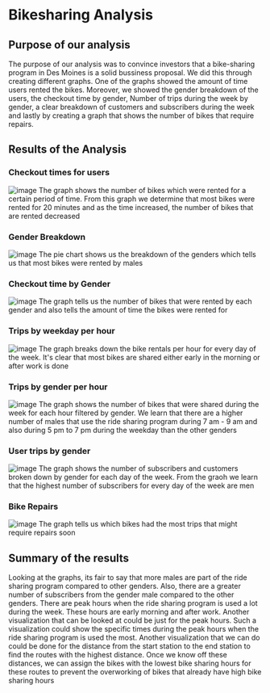 # Bikesharing Analysis
## Purpose of our analysis
The purpose of our analysis was to convince investors that a bike-sharing program in Des Moines is a solid bussiness proposal. We did this through creating different graphs. One of the graphs showed the amount of time users rented the bikes. Moreover, we showed the gender breakdown of the users, the checkout time by gender, Number of trips during the week by gender, a clear breakdown of customers and subscribers during the week and lastly by creating a graph that shows the number of bikes that require repairs.
## Results of the Analysis
### Checkout times for users
![image](https://user-images.githubusercontent.com/76402559/113626217-de2c3300-962f-11eb-8f3d-9fc3012c7b1f.png)
The graph shows the number of bikes which were rented for a certain period of time. From this graph we determine that most bikes were rented for 20 minutes and as the time increased, the number of bikes that are rented decreased
### Gender Breakdown
![image](https://user-images.githubusercontent.com/76402559/113626265-eedca900-962f-11eb-9fc2-f92d4847fcc9.png)
The pie chart shows us the breakdown of the genders which tells us that most bikes were rented by males
### Checkout time by Gender
![image](https://user-images.githubusercontent.com/76402559/113626313-00be4c00-9630-11eb-97a6-0daefc3cf8b3.png)
The graph tells us the number of bikes that were rented by each gender and also tells the amount of time the bikes were rented for
### Trips by weekday per hour
![image](https://user-images.githubusercontent.com/76402559/113626353-0e73d180-9630-11eb-95f8-8ddb525f846a.png)
The graph breaks down the bike rentals per hour for every day of the week. It's clear that most bikes are shared either early in the morning or after work is done
### Trips by gender per hour
![image](https://user-images.githubusercontent.com/76402559/113626417-277c8280-9630-11eb-9da5-e697e5bfe792.png)
The graph shows the number of bikes that were shared during the week for each hour filtered by gender. We learn that there are a higher number of males that use the ride sharing program during 7 am - 9 am and also during 5 pm to 7 pm during the weekday than the other genders
### User trips by gender
![image](https://user-images.githubusercontent.com/76402559/113626461-3400db00-9630-11eb-83d3-e8210d488c90.png)
The graph shows the number of subscribers and customers broken down by gender for each day of the week. From the graoh we learn that the highest number of subscribers for every day of the week are men
### Bike Repairs
![image](https://user-images.githubusercontent.com/76402559/113626506-41b66080-9630-11eb-8a4a-eca704da0b09.png)
The graph tells us which bikes had the most trips that might require repairs soon

## Summary of the results
Looking at the graphs, its fair to say that more males are part of the ride sharing program compared to other genders. Also, there are a greater number of subscribers from the gender male compared to the other genders. There are peak hours when the ride sharing program is used a lot during the week. These hours are early morning and after work. Another visualization that can be looked at could be just for the peak hours. Such a visualization could show the specific times during the peak hours when the ride sharing program is used the most. Another visualization that we can do could be done for the distance from the start station to the end station to find the routes with the highest distance. Once we know off these distances, we can assign the bikes with the lowest bike sharing hours for these routes to prevent the overworking of bikes that already have high bike sharing hours
